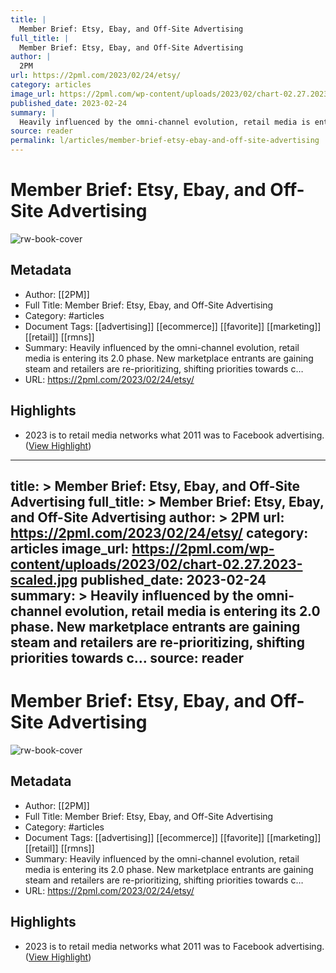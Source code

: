 ```yaml
---
title: |
  Member Brief: Etsy, Ebay, and Off-Site Advertising
full_title: |
  Member Brief: Etsy, Ebay, and Off-Site Advertising
author: |
  2PM
url: https://2pml.com/2023/02/24/etsy/
category: articles
image_url: https://2pml.com/wp-content/uploads/2023/02/chart-02.27.2023-scaled.jpg
published_date: 2023-02-24
summary: |
  Heavily influenced by the omni-channel evolution, retail media is entering its 2.0 phase. New marketplace entrants are gaining steam and retailers are re-prioritizing, shifting priorities towards c…
source: reader
permalink: l/articles/member-brief-etsy-ebay-and-off-site-advertising
---
```

# Member Brief: Etsy, Ebay, and Off-Site Advertising

![rw-book-cover](https://2pml.com/wp-content/uploads/2023/02/chart-02.27.2023-scaled.jpg)

## Metadata
- Author: [[2PM]]
- Full Title: Member Brief: Etsy, Ebay, and Off-Site Advertising
- Category: #articles
- Document Tags: [[advertising]] [[ecommerce]] [[favorite]] [[marketing]] [[retail]] [[rmns]] 
- Summary: Heavily influenced by the omni-channel evolution, retail media is entering its 2.0 phase. New marketplace entrants are gaining steam and retailers are re-prioritizing, shifting priorities towards c…
- URL: https://2pml.com/2023/02/24/etsy/

## Highlights
- 2023 is to retail media networks what 2011 was to Facebook advertising. ([View Highlight](https://read.readwise.io/read/01gtf426amsvv6sr34sca1yn3z))


---
title: >
  Member Brief: Etsy, Ebay, and Off-Site Advertising
full_title: >
  Member Brief: Etsy, Ebay, and Off-Site Advertising
author: >
  2PM
url: https://2pml.com/2023/02/24/etsy/
category: articles
image_url: https://2pml.com/wp-content/uploads/2023/02/chart-02.27.2023-scaled.jpg
published_date: 2023-02-24
summary: >
  Heavily influenced by the omni-channel evolution, retail media is entering its 2.0 phase. New marketplace entrants are gaining steam and retailers are re-prioritizing, shifting priorities towards c…
source: reader
---
# Member Brief: Etsy, Ebay, and Off-Site Advertising

![rw-book-cover](https://2pml.com/wp-content/uploads/2023/02/chart-02.27.2023-scaled.jpg)

## Metadata
- Author: [[2PM]]
- Full Title: Member Brief: Etsy, Ebay, and Off-Site Advertising
- Category: #articles
- Document Tags: [[advertising]] [[ecommerce]] [[favorite]] [[marketing]] [[retail]] [[rmns]] 
- Summary: Heavily influenced by the omni-channel evolution, retail media is entering its 2.0 phase. New marketplace entrants are gaining steam and retailers are re-prioritizing, shifting priorities towards c…
- URL: https://2pml.com/2023/02/24/etsy/

## Highlights
- 2023 is to retail media networks what 2011 was to Facebook advertising. ([View Highlight](https://read.readwise.io/read/01gtf426amsvv6sr34sca1yn3z))


